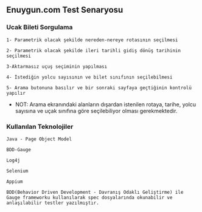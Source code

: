 ## Enuygun.com Test Senaryosu

### Ucak Bileti Sorgulama

    1- Parametrik olacak şekilde nereden-nereye rotasının seçilmesi

    2- Parametrik olacak şekilde ileri tarihli gidiş dönüş tarihinin seçilmesi

    3-Aktarmasız uçuş seçiminin yapılması

    4- İstediğin yolcu sayısının ve bilet sınıfının seçilebilmesi

    5- Arama butonuna basılır ve bir sonraki sayfaya geçtiğinin kontrolü yapılır

- NOT:  Arama ekranındaki alanların dışardan istenilen rotaya, tarihe, yolcu sayısına ve uçak sınıfına göre seçilebiliyor olması gerekmektedir.


### Kullanılan Teknolojiler

    Java - Page Object Model

    BDD-Gauge

    Log4j

    Selenium

    Appium

    BDD(Behavior Driven Development - Davranış Odaklı Geliştirme) ile Gauge frameworku kullanılarak spec dosyalarında okunabilir ve anlaşılabilir testler yazılmıştır.

